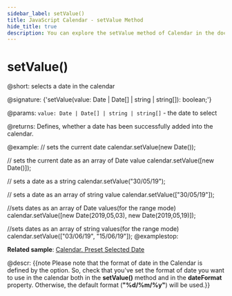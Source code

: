 ```yaml
---
sidebar_label: setValue()
title: JavaScript Calendar - setValue Method 
hide_title: true
description: You can explore the setValue method of Calendar in the documentation of the DHTMLX JavaScript UI library. Browse developer guides and API reference, try out code examples and live demos, and download a free 30-day evaluation version of DHTMLX Suite 7.
---
```

 
# setValue()

@short: selects a date in the calendar

@signature: {'setValue(value: Date | Date[] | string | string[]): boolean;'}

@params:
`value: Date | Date[] | string | string[]` - the date to select

@returns:
Defines, whether a date has been successfully added into the calendar.

@example:
// sets the current date
calendar.setValue(new Date());

// sets the current date as an array of Date value
calendar.setValue([new Date()]);

// sets a date as a string
calendar.setValue("30/05/19");

// sets a date as an array of string value
calendar.setValue(["30/05/19"]);

//sets dates as an array of Date values(for the range mode)
calendar.setValue([new Date(2019,05,03), new Date(2019,05,19)]);

//sets dates as an array of string values(for the range mode)
calendar.setValue(["03/06/19", "15/06/19"]);
@examplestop:

**Related sample**: [Calendar. Preset Selected Date](https://snippet.dhtmlx.com/vmg11002)


@descr:
{{note Please note that the format of date in the Calendar is defined by the [](calendar/api/calendar_dateformat_config.md) option. So, check that you've set the format of date you want to use in the calendar both in the
**setValue()** method and in the **dateFormat** property. Otherwise, the default format (**"%d/%m/%y"**) will be used.}}

[comment]: # (@relatedapi: calendar/api/calendar_dateformat_config.md calendar/api/calendar_getvalue_method.md)

[comment]: # (@related: calendar/operating_calendar.md#selectingdate calendar/configuring.md#rangemode)

